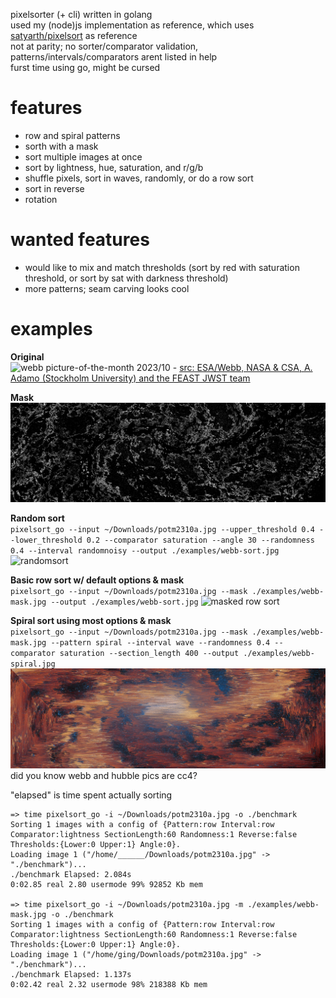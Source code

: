 pixelsorter (+ cli) written in golang  
used my (node)js implementation as reference, which uses [satyarth/pixelsort](https://github.com/satyarth/pixelsort/) as reference  
not at parity; no sorter/comparator validation, patterns/intervals/comparators arent listed in help  
furst time using go, might be cursed  

# features
- row and spiral patterns
- sorth with a mask
- sort multiple images at once
- sort by lightness, hue, saturation, and r/g/b
- shuffle pixels, sort in waves, randomly, or do a row sort
- sort in reverse
- rotation

# wanted features
- would like to mix and match thresholds (sort by red with saturation threshold, or sort by sat with darkness threshold)
- more patterns; seam carving looks cool

# examples
**Original**  
![webb picture-of-the-month 2023/10](https://cdn.esawebb.org/archives/images/screen/potm2310a.jpg) - [src: ESA/Webb, NASA & CSA, A. Adamo (Stockholm University) and the FEAST JWST team](https://esawebb.org/images/potm2310a/)  

**Mask**  
![mask](./examples/mask.jpg)  

**Random sort**  
`pixelsort_go --input ~/Downloads/potm2310a.jpg --upper_threshold 0.4 --lower_threshold 0.2 --comparator saturation --angle 30 --randomness 0.4 --interval randomnoisy --output ./examples/webb-sort.jpg`
![randomsort](./examples/webb-random-angled.jpg)

**Basic row sort w/ default options & mask**  
`pixelsort_go --input ~/Downloads/potm2310a.jpg --mask ./examples/webb-mask.jpg --output ./examples/webb-sort.jpg`
![masked row sort](./examples/webb-row-masked.jpg)  

**Spiral sort using most options & mask**  
`pixelsort_go --input ~/Downloads/potm2310a.jpg --mask ./examples/webb-mask.jpg --pattern spiral --interval wave --randomness 0.4 --comparator saturation --section_length 400 --output ./examples/webb-spiral.jpg`
![masked spiral sort](./examples/webb-spiral-masked.jpg)  
did you know webb and hubble pics are cc4?  

"elapsed" is time spent actually sorting  
```
=> time pixelsort_go -i ~/Downloads/potm2310a.jpg -o ./benchmark
Sorting 1 images with a config of {Pattern:row Interval:row Comparator:lightness SectionLength:60 Randomness:1 Reverse:false Thresholds:{Lower:0 Upper:1} Angle:0}.
Loading image 1 ("/home/______/Downloads/potm2310a.jpg" -> "./benchmark")...
./benchmark Elapsed: 2.084s
0:02.85 real 2.80 usermode 99% 92852 Kb mem

=> time pixelsort_go -i ~/Downloads/potm2310a.jpg -m ./examples/webb-mask.jpg -o ./benchmark
Sorting 1 images with a config of {Pattern:row Interval:row Comparator:lightness SectionLength:60 Randomness:1 Reverse:false Thresholds:{Lower:0 Upper:1} Angle:0}.
Loading image 1 ("/home/ging/Downloads/potm2310a.jpg" -> "./benchmark")...
./benchmark Elapsed: 1.137s
0:02.42 real 2.32 usermode 98% 218388 Kb mem
```

